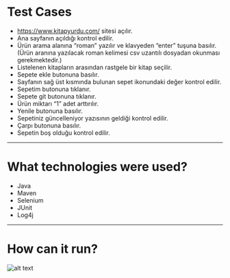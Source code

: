 # Test Cases

- https://www.kitapyurdu.com/ sitesi açılır.
- Ana sayfanın açıldığı kontrol edilir.
- Ürün arama alanına “roman” yazılır ve klavyeden “enter” tuşuna basılır. (Ürün
  aranına yazılacak roman kelimesi csv uzantılı dosyadan okunması gerekmektedir.)
- Listelenen kitapların arasından rastgele bir kitap seçilir.
- Sepete ekle butonuna basılır.
- Sayfanın sağ üst kısmında bulunan sepet ikonundaki değer kontrol edilir.
- Sepetim butonuna tıklanır.
- Sepete git butonuna tıklanır.
- Ürün miktarı “1” adet arttırılır.
- Yenile butonuna basılır.
- Sepetiniz güncelleniyor yazısının geldiği kontrol edilir.
- Çarpı butonuna basılır.
- Sepetin boş olduğu kontrol edilir.
---
# What technologies were used?
- Java
- Maven
- Selenium
- JUnit
- Log4j
---
# How can it  run?
![alt text](https://i.hizliresim.com/dzz9xjv.jpg)